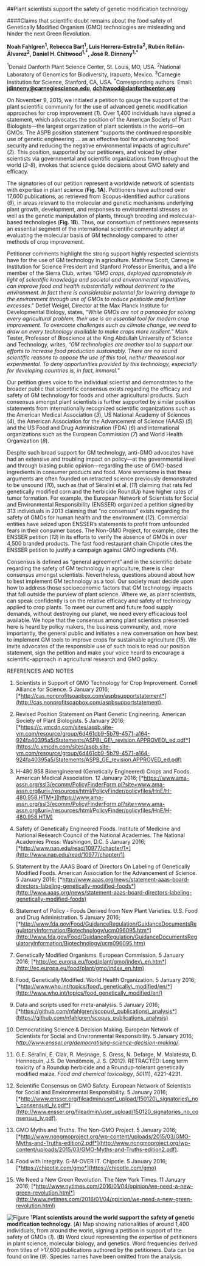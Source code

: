 ##Plant scientists support the safety of genetic modification
technology

####Claims that scientific doubt remains about the food safety of Genetically Modified Organism (GMO) technologies are misleading and hinder the next Green Revolution.

**Noah Fahlgren<sup>1</sup>, Rebecca Bart<sup>1</sup>, Luis Herrera-Estrella<sup>2</sup>, Rubén
Rellán-Álvarez<sup>2</sup>, Daniel H. Chitwood<sup>1,\*</sup>, José R. Dinneny<sup>1,\*</sup>**

<sup>1</sup>Donald Danforth Plant Science Center, St. Louis, MO, USA.
<sup>2</sup>National Laboratory of Genomics for Biodiversity, Irapuato, Mexico.
<sup>3</sup>Carnegie Institution for Science, Stanford, CA, USA.
<sup>\*</sup>Corresponding authors. Email:
[**jdinneny@carnegiescience.edu**](mailto:jdinneny@carnegiescience.edu),
[**dchitwood@danforthcenter.org**](mailto:dchitwood@danforthcenter.org)

On November 9, 2015, we initiated a petition to gauge the support of the
plant scientific community for the use of advanced genetic modification
approaches for crop improvement (*1*). Over 1,400 individuals have
signed a statement, which advocates the position of the American Society
of Plant Biologists—the largest organization of plant scientists in the
world—on GMOs. The ASPB position statement “supports the continued
responsible use of genetic engineering … as an effective tool for
advancing food security and reducing the negative environmental impacts
of agriculture” (*2*). This position, supported by our petitioners, and
voiced by other scientists via governmental and scientific organizations
from throughout the world (*3-8*), invokes that science guide decisions
about GMO safety and efficacy.

The signatories of our petition represent a worldwide network of
scientists with expertise in plant science (**Fig. 1A**). Petitioners
have authored over 17,600 publications, as retrieved from
Scopus-identified author curations (*9*), in areas relevant to the
molecular and genetic mechanisms underlying plant growth, development,
and responses to environmental stresses as well as the genetic
manipulation of plants, through breeding and molecular-based
technologies (**Fig. 1B**). Thus, our consortium of petitioners
represents an essential segment of the international scientific
community adept at evaluating the molecular basis of GM technology
compared to other methods of crop improvement.

Petitioner comments highlight the strong support highly respected
scientists have for the use of GM technology in agriculture. Matthew
Scott, Carnegie Institution for Science President and Stanford Professor
Emeritus, and a life member of the Sierra Club, writes “*GMO crops,
deployed appropriately in light of scientific knowledge and societal and
environmental imperatives, can improve food and health substantially
without detriment to the environment. In fact there is considerable
potential for lowering damage to the environment through use of GMOs to
reduce pesticide and fertilizer excesses*.” Detlef Weigel, Director at
the Max Planck Institute for Developmental Biology, states, “*While GMOs
are not a panacea for solving every agricultural problem, their use is
an essential tool for modern crop improvement. To overcome challenges
such as climate change, we need to draw on every technology available to
make crops more resilient.*” Mark Tester, Professor of Bioscience at the
King Abdullah University of Science and Technology, writes, “*GM
technologies are another tool to support our efforts to increase food
production sustainably. There are no sound scientific reasons to oppose
the use of this tool, neither theoretical nor experimental. To deny
opportunities provided by this technology, especially for developing
countries is, in fact, immoral.*”

Our petition gives voice to the individual scientist and demonstrates to
the broader public that scientific consensus exists regarding the
efficacy and safety of GM technology for foods and other agricultural
products. Such consensus amongst plant scientists is further supported
by similar position statements from internationally recognized
scientific organizations such as the American Medical Association (*3*),
US National Academy of Sciences (*4*), the American Association for the
Advancement of Science (AAAS) (*5*) and the US Food and Drug
Administration (FDA) (*6*) and international organizations such as the
European Commission (*7*) and World Health Organization (*8*).

Despite such broad support for GM technology, anti-GMO advocates have
had an extensive and troubling impact on policy—at the governmental
level and through biasing public opinion—regarding the use of GMO-based
ingredients in consumer products and food. More worrisome is that these
arguments are often founded on retracted science previously demonstrated
to be unsound (*10*), such as that of Séralini et al. (*11*) claiming
that rats fed genetically modified corn and the herbicide RoundUp have
higher rates of tumor formation. For example, the European Network of
Scientists for Social and Environmental Responsibility (ENSSER)
organized a petition signed by 313 individuals in 2013 claiming that “no
consensus” exists regarding the safety of GMOs for human health and the
environment (*12*)*.* Commercial entities have seized upon ENSSER’s
statements to profit from unfounded fears in their consumer bases. The
Non-GMO Project, for example, cites the ENSSER petition (*13*) in its
efforts to verify the absence of GMOs in over 4,500 branded products.
The fast food restaurant chain Chipotle cites the ENSSER petition to
justify a campaign against GMO ingredients (*14*).

Consensus is defined as “general agreement” and in the scientific debate
regarding the safety of GM technology in agriculture, there is clear
consensus amongst scientists. Nevertheless, questions abound about how
to best implement GM technology as a tool. Our society must decide upon
how to address those socioeconomic factors that GM technology impacts
that fall outside the purview of plant science. Where we, as plant
scientists, can speak confidently is on the relative efficacy and safety
of technology applied to crop plants. To meet our current and future
food supply demands, without destroying our planet, we need every
efficacious tool available. We hope that the consensus among plant
scientists presented here is heard by policy makers, the business
community, and, more importantly, the general public and initiates a new
conversation on how best to implement GM tools to improve crops for
sustainable agriculture (*15*). We invite advocates of the responsible
use of such tools to read our position statement, sign the petition and
make your voice heard to encourage a scientific-approach in agricultural
research and GMO policy.

REFERENCES AND NOTES

1.  Scientists in Support of GMO Technology for Crop Improvement.
    Cornell Alliance for Science. 5 January 2016;
    [*http://cas.nonprofitsoapbox.com/aspbsupportstatement*](http://cas.nonprofitsoapbox.com/aspbsupportstatement).

2.  Revised Position Statement on Plant Genetic Engineering. American
    Society of Plant Biologists. 5 January 2016;
    [*https://c.ymcdn.com/sites/aspb.site-ym.com/resource/group/6d461cb9-5b79-4571-a164-924fa40395a5/Statements/ASPB\_GE\_revision.APPROVED\_ed.pdf*](https://c.ymcdn.com/sites/aspb.site-ym.com/resource/group/6d461cb9-5b79-4571-a164-924fa40395a5/Statements/ASPB_GE_revision.APPROVED_ed.pdf)

3.  H-480.958 Bioengineered (Genetically Engineered) Crops and Foods.
    American Medical Association. 12 January 2016;
    [*https://www.ama-assn.org/ssl3/ecomm/PolicyFinderForm.pl?site=www.ama-assn.org&uri=/resources/html/PolicyFinder/policyfiles/HnE/H-480.958.HTM*](https://www.ama-assn.org/ssl3/ecomm/PolicyFinderForm.pl?site=www.ama-assn.org&uri=/resources/html/PolicyFinder/policyfiles/HnE/H-480.958.HTM)

4.  Safety of Genetically Engineered Foods. Institute of Medicine and
    National Research Council of the National Academies. The National
    Academies Press: Washingon, D.C. 5 January 2016;
    [*http://www.nap.edu/read/10977/chapter/1*](http://www.nap.edu/read/10977/chapter/1)

5.  Statement by the AAAS Board of Directors On Labeling of Genetically
    Modified Foods. American Association for the Advancement of Science.
    5 January 2016;
    [*http://www.aaas.org/news/statement-aaas-board-directors-labeling-genetically-modified-foods*](http://www.aaas.org/news/statement-aaas-board-directors-labeling-genetically-modified-foods)

6.  Statement of Policy - Foods Derived from New Plant Varieties. U.S.
    Food and Drug Administration. 5 January 2016;
    [*http://www.fda.gov/Food/GuidanceRegulation/GuidanceDocumentsRegulatoryInformation/Biotechnology/ucm096095.htm*](http://www.fda.gov/Food/GuidanceRegulation/GuidanceDocumentsRegulatoryInformation/Biotechnology/ucm096095.htm)

7.  Genetically Modified Organisms. European Commission. 5 January 2016;
    [*http://ec.europa.eu/food/plant/gmo/index\_en.htm*](http://ec.europa.eu/food/plant/gmo/index_en.htm)

8.  Food, Genetically Modified. World Health Organization. 5 January
    2016;
    [*http://www.who.int/topics/food\_genetically\_modified/en/*](http://www.who.int/topics/food_genetically_modified/en/)

9.  Data and scripts used for meta-analysis. 5 January 2016;
    [*https://github.com/nfahlgren/scopus\_publications\_analysis*](https://github.com/nfahlgren/scopus_publications_analysis)

10. Democratising Science & Decision Making. European Network of
    Scientists for Social and Environmental Responsibility. 5 January
    2016;
    *http://www.ensser.org/democratising-science-decision-making/*.

11. G.E. Séralini, E. Clair, R. Mesnage, S. Gress, N. Defarge, M.
    Malatesta, D. Hennequin, J.S. De Vendômois, J. S. (2012). RETRACTED:
    Long term toxicity of a Roundup herbicide and a Roundup-tolerant
    genetically modified maize. *Food and chemical toxicology*,
    *50*(11), 4221-4231.

12. Scientific Consensus on GMO Safety. European Network of Scientists
    for Social and Environmental Responsibility. 5 January 2016;
    [*http://www.ensser.org/fileadmin/user\_upload/150120\_signatories\_no\_consensus\_lv.pdf*](http://www.ensser.org/fileadmin/user_upload/150120_signatories_no_consensus_lv.pdf).

13. GMO Myths and Truths. The Non-GMO Project. 5 January 2016;
    [*http://www.nongmoproject.org/wp-content/uploads/2015/03/GMO-Myths-and-Truths-edition2.pdf*](http://www.nongmoproject.org/wp-content/uploads/2015/03/GMO-Myths-and-Truths-edition2.pdf).

14. Food with Integrity. G-M-OVER IT. Chipotle. 5 January 2016;
    [*https://chipotle.com/gmo*](https://chipotle.com/gmo)

15. We Need a New Green Revolution. The New York Times. 11 January 2016;
    [*http://www.nytimes.com/2016/01/04/opinion/we-need-a-new-green-revolution.html*](http://www.nytimes.com/2016/01/04/opinion/we-need-a-new-green-revolution.html)


![Figure 1](https://github.com/rr-lab/scopus_publications_analysis/blob/master/figures/Policy_figure.tif)**Plant scientists around the world support the safety of genetic
modification technology.** (**A**) Map showing nationalities of
around 1,400 individuals, from around the world, signing a petition in
support of the safety of GMOs (*1*). (**B**) Word cloud representing the
expertise of petitioners in plant science, molecular biology, and
genetics. Word frequencies derived from titles of &gt;17,600
publications authored by the petitioners. Data can be found online
(*9*). Species names have been omitted from the analysis.
